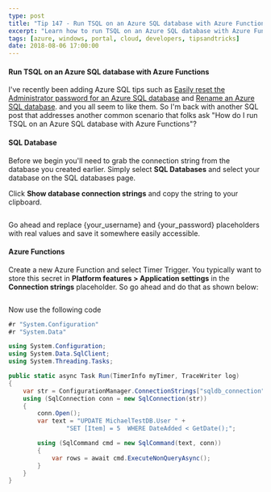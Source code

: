```yaml
---
type: post
title: "Tip 147 - Run TSQL on an Azure SQL database with Azure Functions"
excerpt: "Learn how to run TSQL on an Azure SQL database with Azure Functions"
tags: [azure, windows, portal, cloud, developers, tipsandtricks]
date: 2018-08-06 17:00:00
---
```



#### Run TSQL on an Azure SQL database with Azure Functions

I've recently been adding Azure SQL tips such as [Easily reset the Administrator password for an Azure SQL database](https://microsoft.github.io/AzureTipsAndTricks/blog/tip145.html?WT.mc_id=github-azuredevtips-micrum) and [Rename an Azure SQL database](https://microsoft.github.io/AzureTipsAndTricks/blog/tip146.html?WT.mc_id=github-azuredevtips-micrum). and you all seem to like them. So I'm back with another SQL post that addresses another common scenario that folks ask "How do I run TSQL on an Azure SQL database with Azure Functions"?

#### SQL Database

Before we begin you'll need to grab the connection string from the database you created earlier. Simply select **SQL Databases** and select your database on the SQL databases page.

Click **Show database connection strings** and copy the string to your clipboard.

<img :src="$withBase('/files/azconstring1.png')">

Go ahead and replace {your_username} and {your_password} placeholders with real values and save it somewhere easily accessible.

#### Azure Functions

Create a new Azure Function and select Timer Trigger. You typically want to store this secret in **Platform features > Application settings** in the **Connection strings** placeholder. So go ahead and do that as shown below:

<img :src="$withBase('/files/azconstring2.png')">

Now use the following code

```csharp
#r "System.Configuration"
#r "System.Data"

using System.Configuration;
using System.Data.SqlClient;
using System.Threading.Tasks;

public static async Task Run(TimerInfo myTimer, TraceWriter log)
{
    var str = ConfigurationManager.ConnectionStrings["sqldb_connection"].ConnectionString;
    using (SqlConnection conn = new SqlConnection(str))
    {
        conn.Open();
        var text = "UPDATE MichaelTestDB.User " + 
                "SET [Item] = 5  WHERE DateAdded < GetDate();";

        using (SqlCommand cmd = new SqlCommand(text, conn))
        {
            var rows = await cmd.ExecuteNonQueryAsync();
        }
    }
}

```


